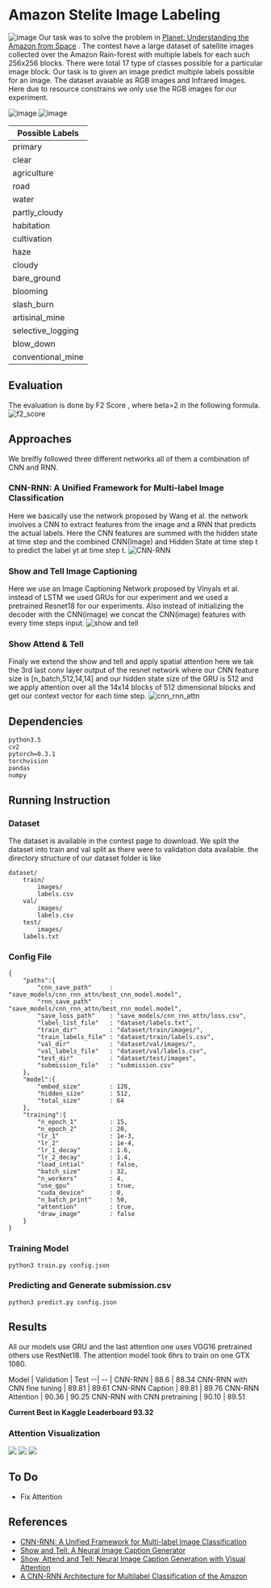 # Amazon Stelite Image Labeling

![image](images/contest.png )
Our task was to solve the problem in [Planet: Understanding the Amazon from Space](https://www.kaggle.com/c/planet-understanding-the-amazon-from-space) .
The contest have a large dataset of satellite images collected over the Amazon Rain-forest with multiple labels for each such 256x256
blocks. There were total 17 type of classes possible for a particular image block. Our task is to given an image predict multiple labels
possible for an image. The dataset avaiable as RGB images and Infrared Images. Here due to resource constrains we only use the RGB images for our experiment.

![image](images/image_chips.png)
![image](images/class_labels.png)

| Possible Labels| 
| ------------- |
|primary |
|clear |
|agriculture |
|road |
|water |
|partly_cloudy |
|habitation |
|cultivation |
|haze |
|cloudy |
|bare_ground |
|blooming |
|slash_burn |
|artisinal_mine |
|selective_logging |
|blow_down |
|conventional_mine |

## Evaluation
The evaluation is done by F2 Score , where beta=2 in the following formula.
![f2_score](images/f_beta.png)

## Approaches 
We breifly followed three different networks all of them a combination of CNN and RNN. 
### CNN-RNN: A Unified Framework for Multi-label Image Classification
Here we basically use the network proposed by Wang et al. the network involves a CNN to extract features from the image and a RNN that predicts the actual labels. Here the CNN features are summed with the hidden state at time step and the combined CNN(Image) and Hidden State at time step t to predict the label yt at time step t. 
![CNN-RNN](images/cnn_rnn.png)
### Show and Tell Image Captioning
Here we use an Image Captioning Network proposed by Vinyals et al. instead of LSTM we used GRUs for our experiment and we used a pretrained Resnet18 for our experiments. Also instead of initializing the decoder with the CNN(image) we concat the CNN(image) features with every time steps input. 
![show and tell](images/cnn_rnn_im_caption.jpg)
### Show Attend & Tell 
Finaly we extend the show and tell and apply spatial attention here we tak the 3rd last conv layer output of the resnet network where our CNN feature size is [n_batch,512,14,14] and our hidden state size of the GRU is 512 and we apply attention over all the 14x14 blocks of 512 dimensional blocks and get our context vector for each time step. 
![cnn_rnn_attn](images/cnn_rnn_attn.png)

## Dependencies

	python3.5
	cv2
	pytorch=0.3.1
	torchvision
	pandas
	numpy

## Running Instruction

### Dataset
The dataset is available in the contest page to download. We split the dataset into train and val split as there were to validation data available. the directory structure of our dataset folder is like

	dataset/
		train/
			images/
			labels.csv
		val/
			images/
			labels.csv
		test/
			images/
		labels.txt

### Config File 

	{
		"paths":{
			"cnn_save_path"		: "save_models/cnn_rnn_attn/best_cnn_model.model",
			"rnn_save_path" 	: "save_models/cnn_rnn_attn/best_rnn_model.model",
			"save_loss_path"	: "save_models/cnn_rnn_attn/loss.csv",
			"label_list_file"	: "dataset/labels.txt",
			"train_dir"			: "dataset/train/images/",
			"train_labels_file"	: "dataset/train/labels.csv",
			"val_dir"			: "dataset/val/images/",
			"val_labels_file"	: "dataset/val/labels.csv",
			"test_dir"			: "dataset/test/images",
			"submission_file"	: "submission.csv"
		},
		"model":{
			"embed_size"		: 128,
			"hidden_size"		: 512,
			"total_size"		: 64
		},
		"training":{
			"n_epoch_1"			: 15,
			"n_epoch_2"			: 20,
			"lr_1"				: 1e-3,
			"lr_2"				: 1e-4,
			"lr_1_decay"		: 1.6,
			"lr_2_decay"		: 1.4,
			"load_intial"		: false,
			"batch_size"		: 32,
			"n_workers"			: 4,
			"use_gpu"			: true,
			"cuda_device"		: 0,
			"n_batch_print"		: 50,
			"attention"			: true,
			"draw_image"		: false
		}
	}
	
	
### Training Model

	python3 train.py config.json

### Predicting and Generate submission.csv
	
	python3 predict.py config.json
	
## Results

All our models use GRU and the last attention one uses VGG16 pretrained others use RestNet18. The attention model took 6hrs to train on one GTX 1080. 

Model | Validation | Test
--| -- |
CNN-RNN | 88.6 | 88.34
CNN-RNN with CNN fine tuning | 89.81 | 89.61
CNN-RNN Caption | 89.81 | 89.76
CNN-RNN Attention | 90.36 | 90.25
CNN-RNN with CNN pretraining | 90.10 | 89.51

**Current Best in Kaggle Leaderboard 93.32**

### Attention Visualization

![](images/res1.jpg)
![](images/res2.jpg)
![](images/res3.jpg) 

## To Do

-	Fix Attention

## References

- [CNN-RNN: A Unified Framework for Multi-label Image Classification](https://arxiv.org/abs/1604.04573)
- [Show and Tell: A Neural Image Caption Generator](https://arxiv.org/abs/1411.4555)
- [Show, Attend and Tell: Neural Image Caption Generation with Visual Attention](https://arxiv.org/abs/1502.03044)
- [A CNN-RNN Architecture for Multilabel Classification of the Amazon](cs231n.stanford.edu/reports/2017/posters/903.pdf)
 